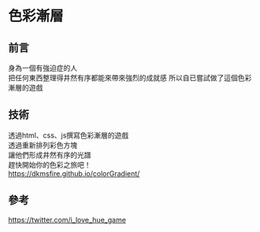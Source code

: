 # 色彩漸層

## 前言
身為一個有強迫症的人  
把任何東西整理得井然有序都能來帶來強烈的成就感
所以自已嘗試做了這個色彩漸層的遊戲

## 技術
透過html、css、js撰寫色彩漸層的遊戲  
透過重新排列彩色方塊  
讓他們形成井然有序的光譜  
趕快開始你的色彩之旅吧！  
https://dkmsfire.github.io/colorGradient/

## 參考
https://twitter.com/i_love_hue_game
